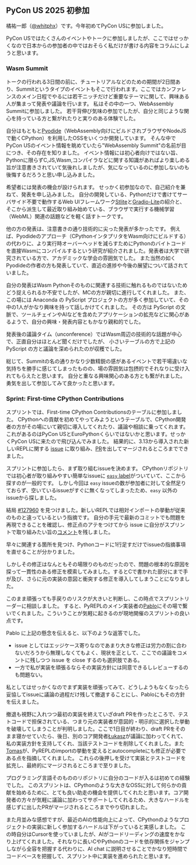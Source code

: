 ## PyCon US 2025 初参加

橘祐一郎（[@whitphx](https://github.com/whitphx)）です。今年初めてPyCon USに参加しました。

PyCon USではたくさんのイベントやトークに参加しましたが、ここではせっかくなので日本からの参加者の中ではおそらく私だけが書ける内容をコラムにしようと思います。

### Wasm Summit

トークの行われる3日間の前に、チュートリアルなどのための期間が2日間あり、Summitというタイプのイベントもそこで行われます。ここではカンファレンスのメイン日程でやるには若干ニッチだけど重要なテーマに関して、興味ある人が集まって発表や議論を行います。
私はその中の一つ、WebAssembly Summitに参加しました。
若干背伸び気味の参加でしたが、自分と同じような関心を持っている方と繋がれたりと実りのある体験でした。

自分はもともと[Pyodide](https://pyodide.org/)（WebAssembly向けにビルドされブラウザやNodeJSで動くCPython）を利用したOSSをいくつか開発しています。
そんな中でPyCon USのイベント情報を眺めていたら"WebAssembly Summit"の名前が目につき、その存在を知りました。
イベント情報には初心者向けではない旨、Pythonに限らずC,JS,Wasm,コンパイラなどに関する知識があればより楽しめる旨が注意書きされていて気後れしましたが、気になっているのに参加しないのも後悔するだろうと思い申し込みました。

希望者には発表の機会が設けられます。
せっかく初参加なので、自己紹介を兼ねて、発表を申し込みました。
自分の開発している、Pythonだけで書けてサーバサイド不要で動作するWeb UIフレームワーク[Stlite](https://github.com/whitphx/stlite)と[Gradio-Lite](https://www.gradio.app/guides/gradio-lite)の紹介と、そこから派生して最近取り組み始めている、ブラウザで実行する機械学習（WebML）関連の話題などを軽く話すトークです。

<!-- いざ部屋に行ってみると、参加者は10名ほどでした。
午前中は希望者が発表する時間で、午後にそれを踏まえて自由に議論を膨らませるという構成でした。 -->

他の方の発表は、注意書きの通り技術的に尖った発表が多かったです。
例えば、Pyodideのアプローチ（CPythonインタプリタをWasm向けにビルドする）の代わりに、より実行時オーバーヘッドを減らすためにPythonのバイトコードを直接Wasmにコンパイルするという研究が紹介されました。発表者は大学で研究されている方で、アカデミックな学会の雰囲気でした。
また当然の如くPyodideの作者の方も発表していて、直近の進捗や今後の展望について話されていました。

自分の発表はWasm Pythonそのものに関連する技術に触れるものではないためどう捉えられるか不安でしたが、MCの方が親切に進行してくれました。
また、この場には Anaconda の PyScript プロジェクトの方が多く参加していて、その中の1人がかなり興味を持って話しかけてくれました。
その方は PyScript の文脈で、ツールチェインやAIなどを含めたアプリケーションの拡充などに関心があるようで、自分の興味・発表内容ともかなり親和的でした。

発表後の議論タイム（unconference）ではWasm周辺の技術的な話題が中心で、正直自分はほとんど聞くだけでしたが、
小さいテーブルの方で上記の PyScript の方と議論を深められたのが収穫でした。

総じて、Summitの名の通りかなり少数精鋭の感があるイベントで若干場違いな気持ちを勝手に感じてしまったものの、場の雰囲気は包摂的でそれなりに受け入れてもらえたと思います。
自分と重なる興味関心のある方とも繋がれました。
勇気を出して参加してみて良かったと思います。

### Sprint: First-time CPython Contributions

スプリントでは、First-time CPython Contributionsのテーブルに参加しました。
CPythonへの貢献を初めてやってみようというテーブルで、CPython開発者の方がその場にいて親切に導入してくれたり、議論や相談に乗ってくれます。
これがあるのはPyCon USとEuroPythonくらいではないかと思います。せっかくPyCon USに来たので飛び込んでみました。
結果的に、3.13から導入された新しいREPLに関する [issue](https://github.com/python/cpython/issues/127960) に取り組み、[PR](https://github.com/python/cpython/pull/134275)を出してマージされるところまでできました。

<!-- 当日部屋に行って、スプリントリーダーらしき人に声をかけつつまだ始まったばかりという気配のテーブルを選んで席に着くと、軽く流れを説明してくれました。
始め方に関してはドキュメントにまとまっていて、[PyCon USのブログのスプリントに関する記事](https://pycon.blogspot.com/2025/04/pyconus-sprints.html)でスプリントに関する一般的な情報をおさらいし、技術的な部分は[Python Developer’s Guide](https://devguide.python.org/getting-started/setup-building/)に従ってセットアップしていきます。

セットアップと並行して、取り組むissueを見つけるように促されました。
自分で見つけたバグや機能要望から出発するのではなく、OSSへの貢献そのものを目的にしてissueから探し始めるというのは普段やらないため新鮮でした。
CPythonリポジトリではこういう場で初心者が取り組みやすいissueに `easy` label をつけて管理しています。
しかし実際には `easy` のissueはスプリント参加者数に対して足りておらず、すぐに売り切れて取り組めるものがなくなってしまいました。同じテーブルの参加者も同様に困っており、スプリントリーダーに相談してみても、こればかりはどうしようもないという感じでした。

仕方がないので `easy` 以外のissueからできそうなものを探しました。とはいえissueは5k+個あるので、適当な条件で絞ります。
* `easy` labelのissueリストを眺めた時に（ドキュメント修正以外では）`topic-repl` labelの共起が多い印象だったので、このlabelで検索しました。3.13から入った新しいREPLは実装言語がPythonになったので、Cを書かなくても貢献できそうという見込みもありました。
* 数年経っているようなissueは除くようにアドバイスを受けました。長く残っているということは解決が難しい可能性が高いからです。
* コメント数が多いissueはすでに誰かが取り組んでいる可能性が高いので、今回の目的からは除外します。同様にassigneeがいるissueも当然除外します。 -->

スプリントに参加したら、まず取り組むissueを決めます。
CPythonリポジトリでは初心者が取り組みやすい簡単なissueに [`easy` label](https://github.com/python/cpython/issues?q=is:issue%20state:open%20label:easy)がついていて、ここから探すのが一般的です。
しかし今回は `easy` issueの数が参加者に対して全然足りておらず、空いているissueがすぐに無くなってしまったため、`easy` 以外のissueから探しました。

結局 [#127960](https://github.com/python/cpython/issues/127960) を見つけました。新しいREPLでは相対インポートの挙動が従来のものと違っているという指摘です。
自分の手元で最新のコミットでも問題を再現できることを確認し、修正点のアテをつけてから issue に自分がスプリントで取り組みたい旨の[コメント](https://github.com/python/cpython/issues/127960#issuecomment-2891721324)を残しました。

早々に関連する箇所を見つけ、Pythonコードに1行足すだけでissueの指摘事項を直せることが分かりました。

しかしその修正はなんともその場限りのものだったので、問題の根本的な原因を探って一貫性のある修正を模索してみました。するとCで書かれた部分にまで手が及び、さらに元の実装の意図と衝突する修正を導入してしまうことになりました。

このまま頑張っても手戻りのリスクが大きいと判断し、この時点でスプリントリーダーに相談しました。
すると、PyREPLのメイン実装者の[Pablo](https://github.com/pablogsal)にその場で繋いでくれました。こういうことが気軽に起きるのが現地開催のスプリントの良い点です。

Pablo に上記の懸念を伝えると、以下のような返答でした。
* issue としてはエッジケース寄りなのであまり大きな修正は労力の割に合わないだろうから無理しなくてもよく、現状を正として、ここでの議論をコメントに残しつつ issue を close するのも選択肢である。
* 一方で私が実装を頑張るならその実装方針には同意できるしレビューするのも問題ない。

私としてはせっかくなのでまず実装を頑張ってみて、どうしようもなくなったら妥協してissueに議論の過程だけ残して撤退することにし、Pabloにもその方針を伝えました。

撤退も視野に入れつつ最初の実装を終えていざdraft PRを作ったところで、テストコードで担保されている、つまり元の実装者が意図的・明示的に選択した挙動を破壊してしまうことが判明しました。ここで1日目が終わり、draft PRをそのまま寝かせていたら、後日、別のコア開発者[Łukasz](https://github.com/ambv)が議論に加わってくれて、私の実装方針を支持してくれ、当該テストコードを削除してくれました。また[Tomas](https://github.com/tomasr8)が、PyREPLのimportの挙動を変えるとautocompleteにも修正が必要である点を指摘してくれました。
これらの後押しを受けて実装とテストコードを拡充し、最終的にマージされるところまで至りました。

プログラミング言語そのもののリポジトリに自分のコードが入るは初めての経験でした。
このスプリントは、CPythonのような大きなOSSに対して何らかの貢献を始めるために、とても良い助走の機会を提供してくれたと思います。コア開発者の方々が気軽に議論に加わってサポートしてくれるため、大きなハードルを感じずに出したPRがマージされるところまでやり切れました。

<!-- CPythonリポジトリのマネジメントは技術的にも大規模プロジェクトとして洗練されていました。例えばCPythonプロジェクトでは、出したPRをマージするまでにContributor License Agreement (CLA)　へのサインが求められます。これ自体は大きめのOSSでは割と一般的な手続きかと思います。
CPythonではCLAへのサインを含む必要な手続きや実装上の作業（リリースブランチへのバックポートなど）がbotで自動化されていて、ほぼ追加の労力なしに出したPRがマージ可能な状態になりました。
特にスプリントは多くの初参加者が短期間で成果をあげないといけない特殊な状況ですが、このような自動化はそのハードルを下げるのに一役買っているでしょう。 -->

また月並みな感想ですが、最近のAIの性能向上によって、CPythonのようなプロジェクトの実装に新しく参加するハードルは下がっていると実感しました。
この時自分はCursorを使っていましたが、AIがコードリーディングの速度をかなり上げてくれました。それなりに長いCやPythonのコードを依存関係をジャンプしながら全容を把握する代わりに、AI chat に説明させることでかなり短時間でコードベースを把握して、スプリント中に実装を進められたと思います。
<!-- 一方でCPython程度に複雑なコードベースに対して、例えば上記 issue をそのままAIに投げてマージに値するコードを人間以上に早く書かせるのはまだ難しそうです。 -->

